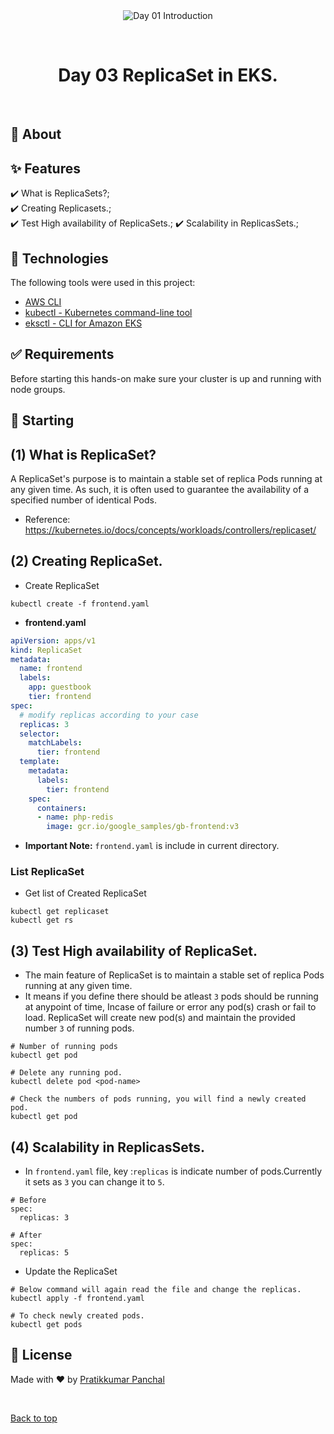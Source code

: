 <div align="center" id="top"> 
  <img src="./.github/app.gif" alt="Day 01 Introduction" />

  &#xa0;

</div>

<h1 align="center">Day 03 ReplicaSet in EKS.</h1>


<br>

## :dart: About ##

## :sparkles: Features ##

:heavy_check_mark: What is ReplicaSets?;\
:heavy_check_mark: Creating Replicasets.;\
:heavy_check_mark: Test High availability of ReplicaSets.;
:heavy_check_mark: Scalability in ReplicasSets.;
## :rocket: Technologies ##

The following tools were used in this project:

- [AWS CLI](https://aws.amazon.com/cli/)
- [kubectl - Kubernetes command-line tool](https://kubernetes.io/docs/tasks/tools/)
- [eksctl - CLI for Amazon EKS ](https://eksctl.io/)
## :white_check_mark: Requirements ##

Before starting this hands-on make sure your cluster is up and running with node groups.

## :checkered_flag: Starting ##

## (1) What is ReplicaSet?
 
 A ReplicaSet's purpose is to maintain a stable set of replica Pods running at any given time. As such, it is often used to guarantee the availability of a specified number of identical Pods.

 - Reference: https://kubernetes.io/docs/concepts/workloads/controllers/replicaset/

## (2) Creating ReplicaSet.

- Create ReplicaSet
```
kubectl create -f frontend.yaml
```
- **frontend.yaml**
```yml
apiVersion: apps/v1
kind: ReplicaSet
metadata:
  name: frontend
  labels:
    app: guestbook
    tier: frontend
spec:
  # modify replicas according to your case
  replicas: 3
  selector:
    matchLabels:
      tier: frontend
  template:
    metadata:
      labels:
        tier: frontend
    spec:
      containers:
      - name: php-redis
        image: gcr.io/google_samples/gb-frontend:v3
```
 - **Important Note:** `frontend.yaml` is include in current directory.

### List ReplicaSet
- Get list of Created ReplicaSet
```
kubectl get replicaset
kubectl get rs
```

## (3) Test High availability of ReplicaSet.
- The main feature of ReplicaSet is to maintain a stable set of replica Pods running at any given time.
- It means if you define there should be atleast `3` pods should be running at anypoint of time, Incase of failure or error any pod(s) crash or fail to load. ReplicaSet will create new pod(s) and maintain the provided number `3` of running pods.

```
# Number of running pods
kubectl get pod

# Delete any running pod.
kubectl delete pod <pod-name>

# Check the numbers of pods running, you will find a newly created pod.
kubectl get pod
```
## (4) Scalability in ReplicasSets.
- In `frontend.yaml` file, key :`replicas` is indicate number of pods.Currently it sets as `3` you can change it to `5`.

```
# Before
spec:
  replicas: 3

# After
spec:
  replicas: 5
```
- Update the ReplicaSet
```
# Below command will again read the file and change the replicas.
kubectl apply -f frontend.yaml

# To check newly created pods.
kubectl get pods
```
## :memo: License ##

Made with :heart: by <a href="https://www.linkedin.com/in/m3pratik/" target="_blank">Pratikkumar Panchal</a>

&#xa0;

<a href="#top">Back to top</a>
